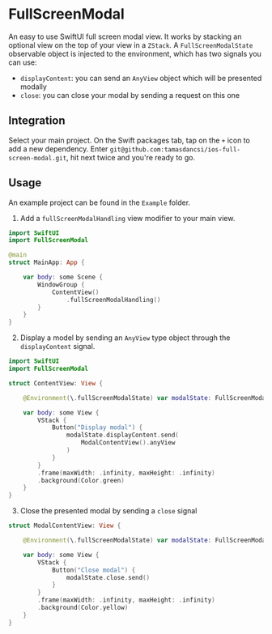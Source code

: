 # FullScreenModal

An easy to use SwiftUI full screen modal view. It works by stacking an optional view on the top of your view in a `ZStack`. A `FullScreenModalState` observable object is injected to the environment, which has two signals you can use:

* `displayContent`: you can send an `AnyView` object which will be presented modally
* `close`: you can close your modal by sending a request on this one

## Integration

Select your main project. On the Swift packages tab, tap on the `+` icon to add a new dependency. Enter `git@github.com:tamasdancsi/ios-full-screen-modal.git`, hit next twice and you're ready to go.

## Usage

An example project can be found in the `Example` folder.

1. Add a `fullScreenModalHandling` view modifier to your main view.

```swift
import SwiftUI
import FullScreenModal

@main
struct MainApp: App {

    var body: some Scene {
        WindowGroup {
            ContentView()
                .fullScreenModalHandling()
        }
    }
}
```

2. Display a model by sending an `AnyView` type object through the `displayContent` signal.

```swift
import SwiftUI
import FullScreenModal

struct ContentView: View {

    @Environment(\.fullScreenModalState) var modalState: FullScreenModalState

    var body: some View {
        VStack {
            Button("Display modal") {
                modalState.displayContent.send(
                    ModalContentView().anyView
                )
            }
        }
        .frame(maxWidth: .infinity, maxHeight: .infinity)
        .background(Color.green)
    }
}
```

3. Close the presented modal by sending a `close` signal

```swift
struct ModalContentView: View {

    @Environment(\.fullScreenModalState) var modalState: FullScreenModalState

    var body: some View {
        VStack {
            Button("Close modal") {
                modalState.close.send()
            }
        }
        .frame(maxWidth: .infinity, maxHeight: .infinity)
        .background(Color.yellow)
    }
}
```